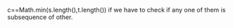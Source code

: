​c==Math.min(s.length(),t.length())
if we have to check if any one of them is subsequence of other.

